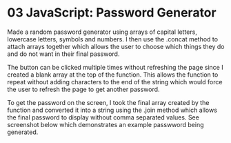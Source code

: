 # 03 JavaScript: Password Generator

Made a random password generator using arrays of capital letters, lowercase letters, symbols and numbers. I then use the .concat method to attach arrays together which allows the user to choose which things they do and do not want in their final password. 

The button can be clicked multiple times without refreshing the page since I created a blank array at the top of the function. This allows the function to repeat without adding characters to the end of the string which would force the user to refresh the page to get another password. 

To get the password on the screen, I took the final array created by the function and converted it into a string using the .join method which allows the final password to display without comma separated values. See screenshot below which demonstrates an example passwword being generated. 
